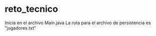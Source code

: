 # reto_tecnico
Inicia en el archivo Main.java
La ruta para el archivo de persistencia es "jugadores.txt"
